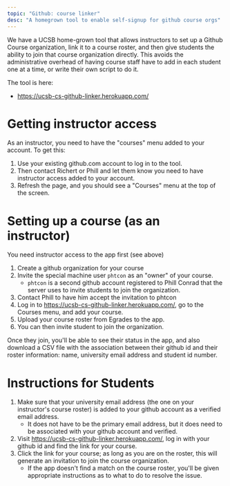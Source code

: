 ```yaml
---
topic: "Github: course linker"
desc: "A homegrown tool to enable self-signup for github course orgs"
---
```


We have a UCSB home-grown tool that allows instructors to set up a Github Course
organization, link it to a course roster, and then give students the ability to
join that course organization directly.    This avoids the administrative overhead
of having course staff have to add in each student one at a time, or write their own
script to do it.    

The tool is here:

* <https://ucsb-cs-github-linker.herokuapp.com/>

# Getting instructor access

As an instructor, you need to have the "courses" menu added to your account.  To get this:

1. Use your existing github.com account to log in to the tool.
2. Then contact Richert or Phill and let them know you need to have instructor access added to your account.
3. Refresh the page, and you should see a "Courses" menu at the top of the screen.

# Setting up a course (as an instructor)

You need instructor access to the app first (see above)

1. Create a github organization for your course
2. Invite the special machine user `phtcon` as an "owner" of your course.
   * `phtcon` is a second github account registered to Phill Conrad that the server uses to invite students to join the organization.
3. Contact Phill to have him accept the invitation to phtcon
4. Log in to <https://ucsb-cs-github-linker.herokuapp.com/>, go to the Courses menu, and add your course.
5. Upload your course roster from Egrades to the app.
6. You can then invite student to join the organization.

Once they join, you'll be able to see their status in the app, and also download a CSV file with the association between their github id and their roster information: name, university email address and student id number.

# Instructions for Students

1. Make sure that your university email address (the one on your instructor's course roster) is added to your github account as a verified email address.  
   * It does not have to be the primary email address, but it does need to be associated with your github account and verified.
2. Visit <https://ucsb-cs-github-linker.herokuapp.com/>, log in with your github id and find the link for your course.
3. Click the link for your course; as long as you are on the roster, this will generate an invitation to join the course organization.
   * If the app doesn't find a match on the course roster, you'll be given appropriate instructions as to what to do to resolve the issue.


